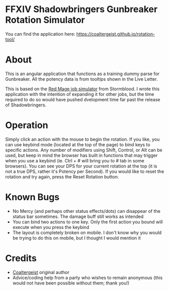 # FFXIV Shadowbringers Gunbreaker Rotation Simulator

You can find the application here: https://coaltergeist.github.io/rotation-tool/

# About

This is an angular application that functions as a training dummy parse for Gunbreaker. All the potency data is from tooltips shown in the Live Letter.

This is based on the [Red Mage job simulator](https://tylian.github.io/rdm/) from Stormblood. I wrote this application with the intention
of expanding it for other jobs, but the time required to do so would have pushed dvelopment time far past the release of Shadowbringers.

# Operation

Simply click an action with the mouse to begin the rotation. If you like, you can use keybind mode (located at the top of the page) to bind keys to specific actions. Any number of modifiers using Shift, Control, or Alt can be used, but keep in mind the browser has built in functions that may trigger when you use a keybind (ie. Ctrl + # will bring you to # tab in some browsers). You can see your DPS for your current rotation at the top (it is not a true DPS, rather it's Potency per Second). If you would like to reset the rotation and try again, press the Reset Rotation button.

# Known Bugs
 - No Mercy (and perhaps other status effects/dots) can disappear of the status bar sometimes. The damage buff still works as intended
 - You can bind two actions to one key. Only the first action you bound will execute when you press the keybind
 - The layout is completely broken on mobile. I don't know why you would be trying to do this on mobile, but I thought I would mention it

# Credits
 - [Coaltergeist](github.com/coaltergeist) original author
 - Advice/coding help from a party who wishes to remain anonymous (this would not have been possible without them; thank you!)

